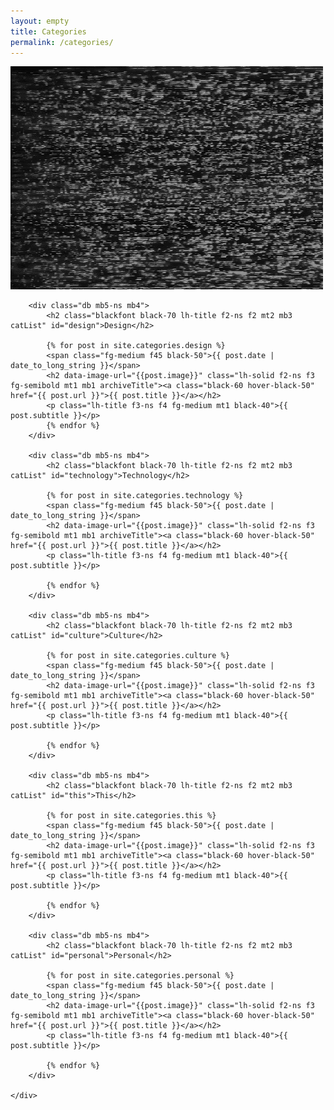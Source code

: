 ```yaml
---
layout: empty
title: Categories
permalink: /categories/
---
```


<div class="titlePad" id="livePic">
	<img src="/images/misc/tv.gif" id="tv">
</div>

<div class="simP">
	<div class="archiveWrapper pt4">

		<div class="db mb5-ns mb4">
			<h2 class="blackfont black-70 lh-title f2-ns f2 mt2 mb3 catList" id="design">Design</h2>

			{% for post in site.categories.design %}
			<span class="fg-medium f45 black-50">{{ post.date | date_to_long_string }}</span>
			<h2 data-image-url="{{post.image}}" class="lh-solid f2-ns f3 fg-semibold mt1 mb1 archiveTitle"><a class="black-60 hover-black-50" href="{{ post.url }}">{{ post.title }}</a></h2>
			<p class="lh-title f3-ns f4 fg-medium mt1 black-40">{{ post.subtitle }}</p>
			{% endfor %}
		</div>

		<div class="db mb5-ns mb4">
			<h2 class="blackfont black-70 lh-title f2-ns f2 mt2 mb3 catList" id="technology">Technology</h2>

			{% for post in site.categories.technology %}
			<span class="fg-medium f45 black-50">{{ post.date | date_to_long_string }}</span>
			<h2 data-image-url="{{post.image}}" class="lh-solid f2-ns f3 fg-semibold mt1 mb1 archiveTitle"><a class="black-60 hover-black-50" href="{{ post.url }}">{{ post.title }}</a></h2>
			<p class="lh-title f3-ns f4 fg-medium mt1 black-40">{{ post.subtitle }}</p>

			{% endfor %}
		</div>

		<div class="db mb5-ns mb4">
			<h2 class="blackfont black-70 lh-title f2-ns f2 mt2 mb3 catList" id="culture">Culture</h2>

			{% for post in site.categories.culture %}
			<span class="fg-medium f45 black-50">{{ post.date | date_to_long_string }}</span>
			<h2 data-image-url="{{post.image}}" class="lh-solid f2-ns f3 fg-semibold mt1 mb1 archiveTitle"><a class="black-60 hover-black-50" href="{{ post.url }}">{{ post.title }}</a></h2>
			<p class="lh-title f3-ns f4 fg-medium mt1 black-40">{{ post.subtitle }}</p>

			{% endfor %}
		</div>

		<div class="db mb5-ns mb4">
			<h2 class="blackfont black-70 lh-title f2-ns f2 mt2 mb3 catList" id="this">This</h2>

			{% for post in site.categories.this %}
			<span class="fg-medium f45 black-50">{{ post.date | date_to_long_string }}</span>
			<h2 data-image-url="{{post.image}}" class="lh-solid f2-ns f3 fg-semibold mt1 mb1 archiveTitle"><a class="black-60 hover-black-50" href="{{ post.url }}">{{ post.title }}</a></h2>
			<p class="lh-title f3-ns f4 fg-medium mt1 black-40">{{ post.subtitle }}</p>

			{% endfor %}
		</div>

		<div class="db mb5-ns mb4">
			<h2 class="blackfont black-70 lh-title f2-ns f2 mt2 mb3 catList" id="personal">Personal</h2>

			{% for post in site.categories.personal %}
			<span class="fg-medium f45 black-50">{{ post.date | date_to_long_string }}</span>
			<h2 data-image-url="{{post.image}}" class="lh-solid f2-ns f3 fg-semibold mt1 mb1 archiveTitle"><a class="black-60 hover-black-50" href="{{ post.url }}">{{ post.title }}</a></h2>
			<p class="lh-title f3-ns f4 fg-medium mt1 black-40">{{ post.subtitle }}</p>
			
			{% endfor %}
		</div>

	</div>
</div>

<script src="https://code.jquery.com/jquery-3.3.1.slim.min.js"
integrity="sha256-3edrmyuQ0w65f8gfBsqowzjJe2iM6n0nKciPUp8y+7E="
crossorigin="anonymous">
</script>
